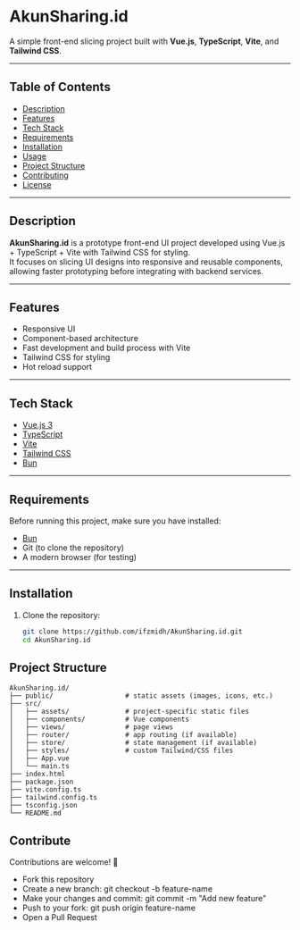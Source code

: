 # AkunSharing.id

A simple front-end slicing project built with **Vue.js**, **TypeScript**, **Vite**, and **Tailwind CSS**.

---

## Table of Contents

- [Description](#description)  
- [Features](#features)  
- [Tech Stack](#tech-stack)  
- [Requirements](#requirements)  
- [Installation](#installation)  
- [Usage](#usage)  
- [Project Structure](#project-structure)  
- [Contributing](#contributing)  
- [License](#license)

---

## Description

**AkunSharing.id** is a prototype front-end UI project developed using Vue.js + TypeScript + Vite with Tailwind CSS for styling.  
It focuses on slicing UI designs into responsive and reusable components, allowing faster prototyping before integrating with backend services.

---

## Features

- Responsive UI  
- Component-based architecture  
- Fast development and build process with Vite  
- Tailwind CSS for styling  
- Hot reload support  

---

## Tech Stack

- [Vue.js 3](https://vuejs.org/)  
- [TypeScript](https://www.typescriptlang.org/)  
- [Vite](https://vitejs.dev/)  
- [Tailwind CSS](https://tailwindcss.com/)
- [Bun](https://bun.sh/)  

---

## Requirements

Before running this project, make sure you have installed:

- [Bun](https://bun.sh/)  
- Git (to clone the repository)  
- A modern browser (for testing)  

---

## Installation

1. Clone the repository:

   ```bash
   git clone https://github.com/ifzmidh/AkunSharing.id.git
   cd AkunSharing.id

## Project Structure


```
AkunSharing.id/
├── public/                  # static assets (images, icons, etc.)
├── src/
│   ├── assets/              # project-specific static files
│   ├── components/          # Vue components
│   ├── views/               # page views
│   ├── router/              # app routing (if available)
│   ├── store/               # state management (if available)
│   ├── styles/              # custom Tailwind/CSS files
│   ├── App.vue
│   └── main.ts
├── index.html
├── package.json
├── vite.config.ts
├── tailwind.config.ts
├── tsconfig.json
└── README.md
```

## Contribute

Contributions are welcome! 🚀

- Fork this repository
- Create a new branch: git checkout -b feature-name
- Make your changes and commit: git commit -m "Add new feature"
- Push to your fork: git push origin feature-name
- Open a Pull Request

